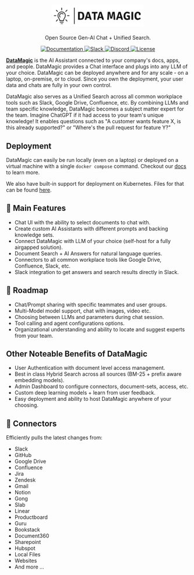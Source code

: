 <h2 align="center">
<a href="https://www.danswer.ai/"> <img width="50%" src="https://github.com/SKdm0509/DataMagic/blob/initial_setup/web/public/LogoWithName.png" /></a>
</h2>

<p align="center">
<p align="center">Open Source Gen-AI Chat + Unified Search.</p>

<p align="center">
<a href="https://docs.danswer.dev/" target="_blank">
    <img src="https://img.shields.io/badge/docs-view-blue" alt="Documentation">
</a>
<a href="https://join.slack.com/t/danswer/shared_invite/zt-2lcmqw703-071hBuZBfNEOGUsLa5PXvQ" target="_blank">
    <img src="https://img.shields.io/badge/slack-join-blue.svg?logo=slack" alt="Slack">
</a>
<a href="https://discord.gg/TDJ59cGV2X" target="_blank">
    <img src="https://img.shields.io/badge/discord-join-blue.svg?logo=discord&logoColor=white" alt="Discord">
</a>
<a href="https://github.com/danswer-ai/danswer/blob/main/README.md" target="_blank">
    <img src="https://img.shields.io/static/v1?label=license&message=MIT&color=blue" alt="License">
</a>
</p>

<strong>[DataMagic](https://www.danswer.ai/)</strong> is the AI Assistant connected to your company's docs, apps, and people. 
DataMagic provides a Chat interface and plugs into any LLM of your choice. DataMagic can be deployed anywhere and for any 
scale - on a laptop, on-premise, or to cloud. Since you own the deployment, your user data and chats are fully in your 
own control.

DataMagic also serves as a Unified Search across all common workplace tools such as Slack, Google Drive, Confluence, etc.
By combining LLMs and team specific knowledge, DataMagic becomes a subject matter expert for the team. Imagine ChatGPT if
it had access to your team's unique knowledge! It enables questions such as "A customer wants feature X, is this already
supported?" or "Where's the pull request for feature Y?"


## Deployment

DataMagic can easily be run locally (even on a laptop) or deployed on a virtual machine with a single
`docker compose` command. Checkout our [docs](https://docs.danswer.dev/quickstart) to learn more.

We also have built-in support for deployment on Kubernetes. Files for that can be found [here](https://github.com/danswer-ai/danswer/tree/main/deployment/kubernetes).


## 💃 Main Features 
* Chat UI with the ability to select documents to chat with.
* Create custom AI Assistants with different prompts and backing knowledge sets.
* Connect DataMagic with LLM of your choice (self-host for a fully airgapped solution).
* Document Search + AI Answers for natural language queries.
* Connectors to all common workplace tools like Google Drive, Confluence, Slack, etc.
* Slack integration to get answers and search results directly in Slack.


## 🚧 Roadmap
* Chat/Prompt sharing with specific teammates and user groups.
* Multi-Model model support, chat with images, video etc.
* Choosing between LLMs and parameters during chat session.
* Tool calling and agent configurations options.
* Organizational understanding and ability to locate and suggest experts from your team.


## Other Noteable Benefits of DataMagic
* User Authentication with document level access management.
* Best in class Hybrid Search across all sources (BM-25 + prefix aware embedding models).
* Admin Dashboard to configure connectors, document-sets, access, etc.
* Custom deep learning models + learn from user feedback.
* Easy deployment and ability to host DataMagic anywhere of your choosing.


## 🔌 Connectors
Efficiently pulls the latest changes from:
  * Slack
  * GitHub
  * Google Drive
  * Confluence
  * Jira
  * Zendesk
  * Gmail
  * Notion
  * Gong
  * Slab
  * Linear
  * Productboard
  * Guru
  * Bookstack
  * Document360
  * Sharepoint
  * Hubspot
  * Local Files
  * Websites
  * And more ...


